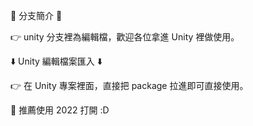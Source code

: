 🔀 分支簡介 🔀

👉 unity 分支裡為編輯檔，歡迎各位拿進 Unity 裡做使用。

⬇️ Unity 編輯檔案匯入 ⬇️

👉 在 Unity 專案裡面，直接把 package 拉進即可直接使用。

🎇 推薦使用 2022 打開 :D

